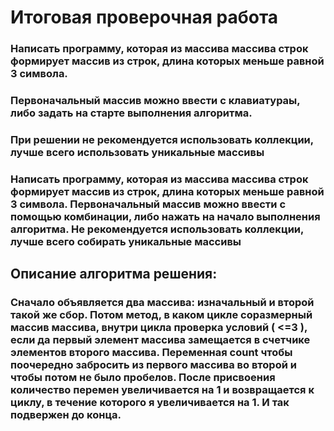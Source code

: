 # Итоговая проверочная работа
###  Написать программу, которая из массива массива строк формирует массив из строк, длина которых меньше равной 3 символа.
### Первоначальный массив можно ввести с клавиатураы, либо задать на старте выполнения алгоритма.
### При решении не рекомендуется использовать коллекции, лучше всего использовать уникальные массивы 
###  Написать программу, которая из массива массива строк формирует массив из строк, длина которых меньше равной 3 символа. Первоначальный массив можно ввести с помощью комбинации, либо нажать на начало выполнения алгоритма. Не рекомендуется использовать коллекции, лучше всего собирать уникальные массивы
## Описание алгоритма решения: 
### Сначало объявляется два массива: изначальный и второй такой же сбор. Потом метод, в каком цикле соразмерный массив массива, внутри цикла проверка условий ( <=3 ), если да первый элемент массива замещается в счетчике элементов второго массива. Переменная count чтобы поочередно забросить из первого массива во второй и чтобы потом не было пробелов. После присвоения количество перемен увеличивается на 1 и возвращается к циклу, в течение которого я увеличивается на 1. И так подвержен до конца.
